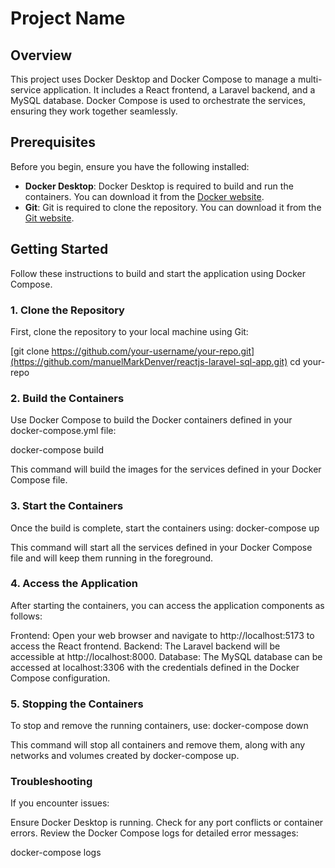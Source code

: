 # Project Name

## Overview

This project uses Docker Desktop and Docker Compose to manage a multi-service application. It includes a React frontend, a Laravel backend, and a MySQL database. Docker Compose is used to orchestrate the services, ensuring they work together seamlessly.

## Prerequisites

Before you begin, ensure you have the following installed:

- **Docker Desktop**: Docker Desktop is required to build and run the containers. You can download it from the [Docker website](https://www.docker.com/products/docker-desktop).
- **Git**: Git is required to clone the repository. You can download it from the [Git website](https://git-scm.com/downloads).

## Getting Started

Follow these instructions to build and start the application using Docker Compose.

### 1. Clone the Repository

First, clone the repository to your local machine using Git:


[git clone https://github.com/your-username/your-repo.git](https://github.com/manuelMarkDenver/reactjs-laravel-sql-app.git)
cd your-repo


### 2. Build the Containers
Use Docker Compose to build the Docker containers defined in your docker-compose.yml file:

docker-compose build

This command will build the images for the services defined in your Docker Compose file.

### 3. Start the Containers
Once the build is complete, start the containers using:
docker-compose up

This command will start all the services defined in your Docker Compose file and will keep them running in the foreground.

### 4. Access the Application
After starting the containers, you can access the application components as follows:

Frontend: Open your web browser and navigate to http://localhost:5173 to access the React frontend.
Backend: The Laravel backend will be accessible at http://localhost:8000.
Database: The MySQL database can be accessed at localhost:3306 with the credentials defined in the Docker Compose configuration.

### 5. Stopping the Containers
To stop and remove the running containers, use:
docker-compose down

This command will stop all containers and remove them, along with any networks and volumes created by docker-compose up.


### Troubleshooting
If you encounter issues:

Ensure Docker Desktop is running.
Check for any port conflicts or container errors.
Review the Docker Compose logs for detailed error messages:

docker-compose logs
